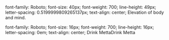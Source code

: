 font-family: Roboto;
font-size: 40px;
font-weight: 700;
line-height: 49px;
letter-spacing: 0.5199999809265137px;
text-align: center;
Elevation of body and mind.



font-family: Roboto;
font-size: 16px;
font-weight: 700;
line-height: 16px;
letter-spacing: 0em;
text-align: center;
Drink MettaDrink Metta